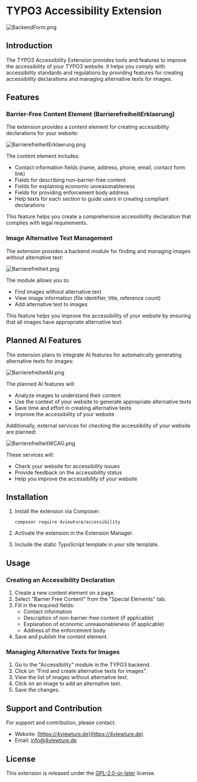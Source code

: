 # TYPO3 Accessibility Extension

![BackendForm.png](Documentation/Assets/BackendForm.png)

## Introduction

The TYPO3 Accessibility Extension provides tools and features to improve the accessibility of your TYPO3 website. It helps you comply with accessibility standards and regulations by providing features for creating accessibility declarations and managing alternative texts for images.

## Features

### Barrier-Free Content Element (BarrierefreiheitErklaerung)

The extension provides a content element for creating accessibility declarations for your website:

![BarrierefreiheitErklaerung.png](Resources/Public/Module/BarrierefreiheitErklaerung.png)

The content element includes:

- Contact information fields (name, address, phone, email, contact form link)
- Fields for describing non-barrier-free content
- Fields for explaining economic unreasonableness
- Fields for providing enforcement body address
- Help texts for each section to guide users in creating compliant declarations

This feature helps you create a comprehensive accessibility declaration that complies with legal requirements.

### Image Alternative Text Management

The extension provides a backend module for finding and managing images without alternative text:

![Barrierefreiheit.png](Resources/Public/Module/Barrierefreiheit.png)

The module allows you to:

- Find images without alternative text
- View image information (file identifier, title, reference count)
- Add alternative text to images

This feature helps you improve the accessibility of your website by ensuring that all images have appropriate alternative text.

## Planned AI Features

The extension plans to integrate AI features for automatically generating alternative texts for images:

![BarrierefreiheitAI.png](Resources/Public/Module/BarrierefreiheitAI.png)

The planned AI features will:

- Analyze images to understand their content
- Use the context of your website to generate appropriate alternative texts
- Save time and effort in creating alternative texts
- Improve the accessibility of your website

Additionally, external services for checking the accessibility of your website are planned:

![BarrierefreiheitWCAG.png](Resources/Public/Module/BarrierefreiheitWCAG.png)

These services will:

- Check your website for accessibility issues
- Provide feedback on the accessibility status
- Help you improve the accessibility of your website

## Installation

1. Install the extension via Composer:
   ```
   composer require 4viewture/accessibility
   ```

2. Activate the extension in the Extension Manager.

3. Include the static TypoScript template in your site template.

## Usage

### Creating an Accessibility Declaration

1. Create a new content element on a page.
2. Select "Barrier Free Content" from the "Special Elements" tab.
3. Fill in the required fields:
   - Contact information
   - Description of non-barrier-free content (if applicable)
   - Explanation of economic unreasonableness (if applicable)
   - Address of the enforcement body
4. Save and publish the content element.

### Managing Alternative Texts for Images

1. Go to the "Accessibility" module in the TYPO3 backend.
2. Click on "Find and create alternative texts for images".
3. View the list of images without alternative text.
4. Click on an image to add an alternative text.
5. Save the changes.

## Support and Contribution

For support and contribution, please contact:

- Website: [https://4viewture.de](https://4viewture.de)
- Email: [info@4viewture.de](mailto:info@4viewture.de)

## License

This extension is released under the [GPL-2.0-or-later](https://www.gnu.org/licenses/gpl-2.0.html) license.